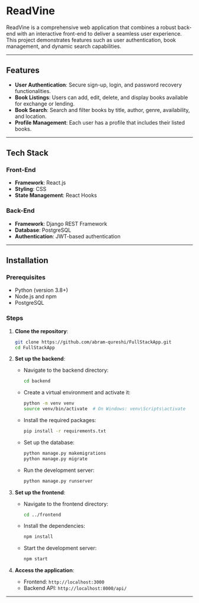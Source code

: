 # ReadVine

ReadVine is a comprehensive web application that combines a robust back-end with an interactive front-end to deliver a seamless user experience. This project demonstrates features such as user authentication, book management, and dynamic search capabilities.

---

## Features

- **User Authentication**: Secure sign-up, login, and password recovery functionalities.
- **Book Listings**: Users can add, edit, delete, and display books available for exchange or lending.
- **Book Search**: Search and filter books by title, author, genre, availability, and location.
- **Profile Management**: Each user has a profile that includes their listed books.

---

## Tech Stack

### Front-End
- **Framework**: React.js
- **Styling**: CSS
- **State Management**: React Hooks

### Back-End
- **Framework**: Django REST Framework
- **Database**: PostgreSQL
- **Authentication**: JWT-based authentication

---

## Installation

### Prerequisites
- Python (version 3.8+)
- Node.js and npm
- PostgreSQL

### Steps

1. **Clone the repository**:
   ```bash
   git clone https://github.com/abram-qureshi/FullStackApp.git
   cd FullStackApp
   ```

2. **Set up the backend**:
   - Navigate to the backend directory:
     ```bash
     cd backend
     ```
   - Create a virtual environment and activate it:
     ```bash
     python -m venv venv
     source venv/bin/activate  # On Windows: venv\Scripts\activate
     ```
   - Install the required packages:
     ```bash
     pip install -r requirements.txt
     ```
   - Set up the database:
     ```bash
     python manage.py makemigrations
     python manage.py migrate
     ```
   - Run the development server:
     ```bash
     python manage.py runserver
     ```

3. **Set up the frontend**:
   - Navigate to the frontend directory:
     ```bash
     cd ../frontend
     ```
   - Install the dependencies:
     ```bash
     npm install
     ```
   - Start the development server:
     ```bash
     npm start
     ```

4. **Access the application**:
   - Frontend: `http://localhost:3000`
   - Backend API: `http://localhost:8000/api/`

---
